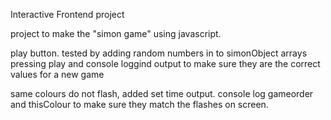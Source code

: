 Interactive Frontend project

project to make the "simon game" using javascript.

play button. tested by adding random numbers in to simonObject arrays pressing 
play and console loggind output to make sure they are the correct values for a new game

same colours do not flash, added set time output.
console log gameorder and thisColour to make sure they match the flashes on screen.